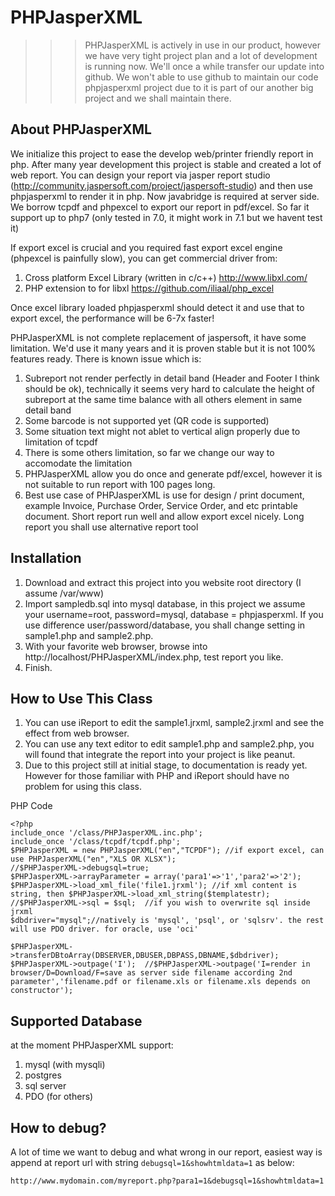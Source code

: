 PHPJasperXML
============

>>> PHPJasperXML is actively in use in our product, however we have very tight project plan and a lot of development is running now. We'll once a while transfer our update into github. We won't able to use github to maintain our code phpjasperxml project due to it is part of our another big project and we shall maintain there.


About PHPJasperXML
------------------
We initialize this project to ease the develop web/printer friendly report in php. After many year development this project is stable and created a lot of web report. You can design your report via jasper report studio (http://community.jaspersoft.com/project/jaspersoft-studio) and then use phpjasperxml to render it in php. Now javabridge is required at server side. We borrow tcpdf and phpexcel to export our report in pdf/excel. So far it support up to php7 (only tested in 7.0, it might work in 7.1 but we havent test it)

If export excel is crucial and you required fast export excel engine (phpexcel is painfully slow), you can get commercial driver from:
1. Cross platform Excel Library (written in c/c++) http://www.libxl.com/
2. PHP extension to for libxl https://github.com/iliaal/php_excel

Once excel library loaded phpjasperxml should detect it and use that to export excel, the performance will be 6-7x faster!

PHPJasperXML is not complete replacement of jaspersoft, it have some limitation. We'd use it many years and it is proven stable but it is not 100% features ready. There is known issue which is:
1. Subreport not render perfectly in detail band (Header and Footer I think should be ok), technically it seems very hard to calculate the  height of subreport at the same time balance with all others element in same detail band
2. Some barcode is not supported yet (QR code is supported)
3. Some situation text might not ablet to vertical align properly due to limitation of tcpdf
4. There is some others limitation, so far we change our way to accomodate the limitation
5. PHPJasperXML allow you do once and generate pdf/excel, however it is not suitable to run report with 100 pages long.
6. Best use case of PHPJasperXML is use for design / print document, example Invoice, Purchase Order, Service Order, and etc printable document. Short report run well and allow export excel nicely. Long report you shall use alternative report tool

Installation
------------------
1. Download and extract this project into you website root directory (I assume /var/www)
2. Import sampledb.sql into mysql database, in this project we assume your username=root, password=mysql, database = phpjasperxml. If you use difference user/password/database, you shall change setting in sample1.php and sample2.php.
3. With your favorite web browser, browse into http://localhost/PHPJasperXML/index.php, test report you like.
4. Finish.

How to Use This Class
------------------
1. You can use iReport to edit the sample1.jrxml, sample2.jrxml and see the effect from web browser.
2. You can use any text editor to edit sample1.php and sample2.php, you will found that integrate the report into your project is like peanut.
3. Due to this project still at initial stage, to documentation is ready yet. However for those familiar with PHP and iReport should have no problem for using this class.


PHP Code
```
<?php
include_once '/class/PHPJasperXML.inc.php';
include_once '/class/tcpdf/tcpdf.php';
$PHPJasperXML = new PHPJasperXML("en","TCPDF"); //if export excel, can use PHPJasperXML("en","XLS OR XLSX"); 
//$PHPJasperXML->debugsql=true;	
$PHPJasperXML->arrayParameter = array('para1'=>'1','para2'=>'2');
$PHPJasperXML->load_xml_file('file1.jrxml'); //if xml content is string, then $PHPJasperXML->load_xml_string($templatestr);
//$PHPJasperXML->sql = $sql;  //if you wish to overwrite sql inside jrxml
$dbdriver="mysql";//natively is 'mysql', 'psql', or 'sqlsrv'. the rest will use PDO driver. for oracle, use 'oci'

$PHPJasperXML->transferDBtoArray(DBSERVER,DBUSER,DBPASS,DBNAME,$dbdriver);
$PHPJasperXML->outpage('I');  //$PHPJasperXML->outpage('I=render in browser/D=Download/F=save as server side filename according 2nd parameter','filename.pdf or filename.xls or filename.xls depends on constructor');
```


Supported Database
------------------
at the moment PHPJasperXML support:
1. mysql (with mysqli)
2. postgres
3. sql server
4. PDO (for others)


How to debug?
-------------
A lot of time we want to debug and what wrong in our report, easiest way is append at report url with string `debugsql=1&showhtmldata=1` as below:

`http://www.mydomain.com/myreport.php?para1=1&debugsql=1&showhtmldata=1`
